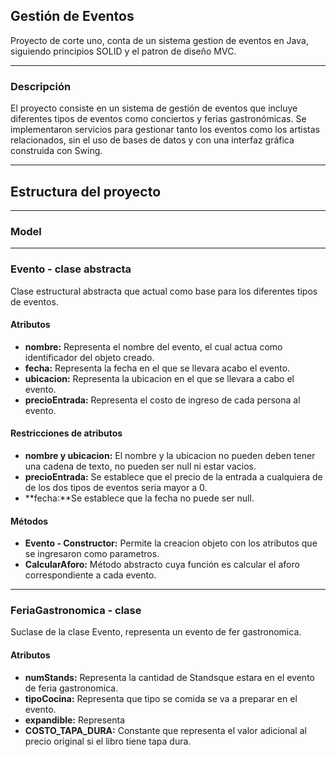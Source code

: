 
## Gestión de Eventos
Proyecto de corte uno, conta de un sistema gestion de eventos en Java, siguiendo principios SOLID y el patron de diseño MVC. 

---

### Descripción
El proyecto consiste en un sistema de gestión de eventos que incluye diferentes tipos de eventos como conciertos y ferias gastronómicas. Se implementaron servicios para gestionar tanto los eventos como los artistas relacionados, sin el uso de bases de datos y con una interfaz gráfica construida con Swing.

---

## Estructura del proyecto

---

### Model

---

### Evento - clase abstracta
Clase estructural abstracta que actual como base para los diferentes tipos de eventos.

#### Atributos
+ **nombre:** Representa el nombre del evento, el cual actua como identificador del objeto creado.
+ **fecha:** Representa la fecha en el que se llevara acabo el evento.
+ **ubicacion:** Representa la ubicacion en el que se llevara a cabo el evento.
+ **precioEntrada:** Representa el costo de ingreso de cada persona al evento.

#### Restricciones de atributos
+ **nombre y ubicacion:** El nombre y la ubicacion no pueden deben tener una cadena de texto, no pueden ser null ni estar vacios.
+ **precioEntrada:** Se establece que el precio de la entrada a cualquiera de de los dos tipos de eventos seria mayor a 0.
+ **fecha:**Se establece que la fecha no puede ser null.

#### Métodos
+ **Evento - Constructor:** Permite la creacion objeto con los atributos que se ingresaron como parametros.
+ **CalcularAforo:** Método abstracto cuya función es calcular el aforo correspondiente a cada evento.

---

### FeriaGastronomica - clase
Suclase de la clase Evento, representa un evento de fer gastronomica.

#### Atributos
+ **numStands:** Representa la cantidad de Standsque estara en el evento de feria gastronomica.
+ **tipoCocina:** Representa que tipo se comida se va a preparar en el evento.
+ **expandible:** Representa 
+ **COSTO_TAPA_DURA:** Constante que representa el valor adicional al precio original si el libro tiene tapa dura.

